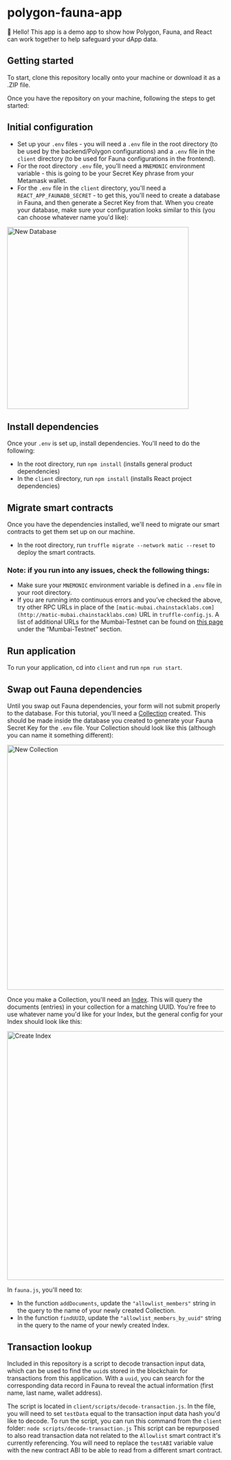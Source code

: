# polygon-fauna-app
👋 Hello! This app is a demo app to show how Polygon, Fauna, and React can work together to help safeguard your dApp data.

## Getting started
To start, clone this repository locally onto your machine or download it as a .ZIP file.

Once you have the repository on your machine, following the steps to get started:

## Initial configuration
* Set up your `.env` files - you will need a `.env` file in the root directory (to be used by the backend/Polygon configurations) and a `.env` file in the `client` directory (to be used for Fauna configurations in the frontend).
* For the root directory `.env` file, you'll need a `MNEMONIC` environment variable - this is going to be your Secret Key phrase from your Metamask wallet.
* For the `.env` file in the `client` directory, you'll need a `REACT_APP_FAUNADB_SECRET` - to get this, you'll need to create a database in Fauna, and then generate a Secret Key from that. When you create your database, make sure your configuration looks similar to this (you can choose whatever name you'd like):

<img width="422" alt="New Database" src="https://user-images.githubusercontent.com/12901850/150664291-6078db5c-9ba8-480b-bc95-03ffda81e06e.png">

## Install dependencies
Once your `.env` is set up, install dependencies. You'll need to do the following:
* In the root directory, run `npm install` (installs general product dependencies)
* In the `client` directory, run `npm install` (installs React project dependencies)

## Migrate smart contracts
Once you have the dependencies installed, we'll need to migrate our smart contracts to get them set up on our machine.
* In the root directory, run `truffle migrate --network matic --reset` to deploy the smart contracts.

### Note: if you run into any issues, check the following things:
* Make sure your `MNEMONIC` environment variable is defined in a `.env` file in your root directory.
* If you are running into continuous errors and you’ve checked the above, try other RPC URLs in place of the `[matic-mubai.chainstacklabs.com](http://matic-mubai.chainstacklabs.com)` URL in `truffle-config.js`. A list of additional URLs for the Mumbai-Testnet can be found on [this page](https://docs.polygon.technology/docs/develop/network-details/network/) under the “Mumbai-Testnet” section.

## Run application
To run your application, cd into `client` and run `npm run start`.

## Swap out Fauna dependencies
Until you swap out Fauna dependencies, your form will not submit properly to the database.
For this tutorial, you'll need a [Collection](https://docs.fauna.com/fauna/current/learn/understanding/collections) created. This should be made inside the database you created to generate your Fauna Secret Key for the `.env` file. Your Collection should look like this (although you can name it something different):

<img width="568" alt="New Collection" src="https://user-images.githubusercontent.com/12901850/150664267-fc9f8911-d036-4657-8d66-9d9e71b6f158.png">

Once you make a Collection, you'll need an [Index](https://docs.fauna.com/fauna/current/api/fql/indexes). This will query the documents (entries) in your collection for a matching UUID. You're free to use whatever name you'd like for your Index, but the general config for your Index should look like this:

<img width="577" alt="Create Index" src="https://user-images.githubusercontent.com/12901850/150664253-7b5076db-c3cd-4ac6-aed8-5eecc5d2305b.png">

In `fauna.js`, you'll need to:
* In the function `addDocuments`, update the `"allowlist_members"` string in the query to the name of your newly created Collection.
* In the function `findUUID`, update the `"allowlist_members_by_uuid"` string in the query to the name of your newly created Index.

## Transaction lookup
Included in this repository is a script to decode transaction input data, which can be used to find the `uuid`s stored in the blockchain for transactions from this application. With a `uuid`, you can search for the corresponding data record in Fauna to reveal the actual information (first name, last name, wallet address). 

The script is located in `client/scripts/decode-transaction.js`. In the file, you will need to set `testData` equal to the transaction input data hash you'd like to decode. To run the script, you can run this command from the `client` folder:
`node scripts/decode-transaction.js`
This script can be repurposed to also read transaction data not related to the `Allowlist` smart contract it's currently referencing. You will need to replace the `testABI` variable value with the new contract ABI to be able to read from a different smart contract.
